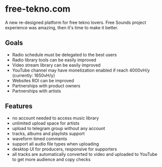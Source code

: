 # free-tekno.com

A new re-designed platform for free tekno lovers. Free Sounds project experience was amazing, then it's time to make it better.

## Goals

- Radio schedule must be delegated to the best users
- Radio library tools can be easily improved
- Video stream library can be easily improved
- YouTube channel may have monetization enabled if reach 4000vH/y (currently: 1650vH/y)
- Websites ROI can be improved
- Partnerships with product owners
- Partnerships with artists

## Features

- no account needed to access music library
- unlimited upload space for artists
- upload to telegram group without any account
- tracks, albums and playlists support
- waveform timed comments
- support all audio file types when uploading
- desktop UI for producers, responsive for supporters
- all tracks are automatically converted to video and uploaded to YouTube to get more audience and copy checks

